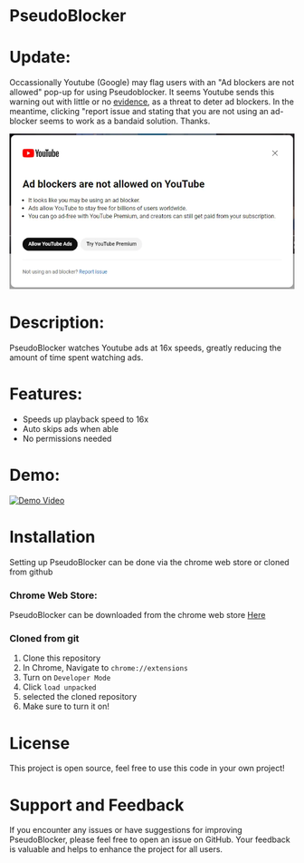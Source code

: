 # PseudoBlocker

# Update:

Occassionally Youtube (Google) may flag users with an "Ad blockers are not allowed" pop-up for using Pseudoblocker.
It seems Youtube sends this warning out with little or no [evidence](https://www.reddit.com/r/youtube/comments/179t1p0/false_ad_blocker_report/), as a threat to deter ad blockers.
In the meantime, clicking "report issue and stating that you are not using an ad-blocker seems to work as a bandaid solution.
Thanks.

![adblock warning](ad_block_warning.png)

# Description:

PseudoBlocker watches Youtube ads at 16x speeds, greatly reducing the amount of time spent watching ads.

# Features:

- Speeds up playback speed to 16x
- Auto skips ads when able
- No permissions needed

# Demo:

[![Demo Video](https://img.youtube.com/vi/ZQa3c0AWe98/0.jpg)](https://youtu.be/ZQa3c0AWe98)

# Installation

Setting up PseudoBlocker can be done via the chrome web store or cloned from github

### Chrome Web Store:

PseudoBlocker can be downloaded from the chrome web store [Here](https://chromewebstore.google.com/detail/pseudoblocker/dhknglbhklndbfiibpocgckdhfdagcgb)

### Cloned from git

1. Clone this repository
2. In Chrome, Navigate to `chrome://extensions`
3. Turn on `Developer Mode`
4. Click `load unpacked`
5. selected the cloned repository
6. Make sure to turn it on!

# License

This project is open source, feel free to use this code in your own project!

# Support and Feedback

If you encounter any issues or have suggestions for improving PseudoBlocker, please feel free to open an issue on GitHub. Your feedback is valuable and helps to enhance the project for all users.
